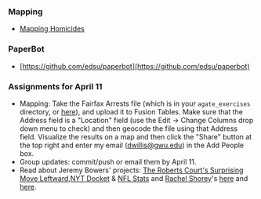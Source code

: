 

### Mapping

  * [Mapping Homicides](http://web.archive.org/web/20170106233206/https://blog.apps.chicagotribune.com/2010/03/04/quickly-visualize-and-map-a-data-set-using-google-fusion-tables/)

### PaperBot

  * [https://github.com/edsu/paperbot](https://github.com/edsu/paperbot)


### Assignments for April 11

  * Mapping: Take the Fairfax Arrests file (which is in your `agate_exercises` directory, or [here](https://github.com/SMPA3193/agate_exercises/blob/master/arrest.csv)), and upload it to Fusion Tables. Make sure that the Address field is a "Location" field (use the Edit -> Change Columns drop down menu to check) and then geocode the file using that Address field. Visualize the results on a map and then click the "Share" button at the top right and enter my email (dwillis@gwu.edu) in the Add People box.
  * Group updates: commit/push or email them by April 11.
  * Read about Jeremy Bowers' projects: [The Roberts Court's Surprising Move Leftward](http://www.nytimes.com/interactive/2015/06/23/upshot/the-roberts-courts-surprising-move-leftward.html),[NYT Docket](https://github.com/newsdev/nyt-docket) & [NFL Stats](https://github.com/jeremyjbowers/nfl-stats) and [Rachel Shorey](http://rachelshorey.com/)'s [here](https://www.nytimes.com/2016/10/28/us/politics/money-flows-down-ballot-as-donald-trump-is-abandoned-by-big-donors-even-himself.html) and [here](https://twitter.com/trashtalkbot).
